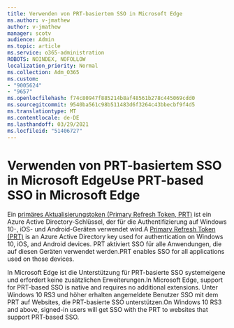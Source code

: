 ```yaml
---
title: Verwenden von PRT-basiertem SSO in Microsoft Edge
ms.author: v-jmathew
author: v-jmathew
manager: scotv
audience: Admin
ms.topic: article
ms.service: o365-administration
ROBOTS: NOINDEX, NOFOLLOW
localization_priority: Normal
ms.collection: Adm_O365
ms.custom:
- "9005624"
- "9657"
ms.openlocfilehash: f74c80947f885214b8af48561b278c445069cdd0
ms.sourcegitcommit: 9540ba561c98b511483d6f3264c43bbecbf9f4d5
ms.translationtype: MT
ms.contentlocale: de-DE
ms.lasthandoff: 03/29/2021
ms.locfileid: "51406727"
---
```

# <a name="use-prt-based-sso-in-microsoft-edge"></a><span data-ttu-id="26e32-102">Verwenden von PRT-basiertem SSO in Microsoft Edge</span><span class="sxs-lookup"><span data-stu-id="26e32-102">Use PRT-based SSO in Microsoft Edge</span></span>

<span data-ttu-id="26e32-103">Ein [primäres Aktualisierungstoken (Primary Refresh Token, PRT)](https://go.microsoft.com/fwlink/?linkid=2133632) ist ein Azure Active Directory-Schlüssel, der für die Authentifizierung auf Windows 10-, iOS- und Android-Geräten verwendet wird.</span><span class="sxs-lookup"><span data-stu-id="26e32-103">A [Primary Refresh Token (PRT)](https://go.microsoft.com/fwlink/?linkid=2133632) is an Azure Active Directory key used for authentication on Windows 10, iOS, and Android devices.</span></span> <span data-ttu-id="26e32-104">PRT aktiviert SSO für alle Anwendungen, die auf diesen Geräten verwendet werden.</span><span class="sxs-lookup"><span data-stu-id="26e32-104">PRT enables SSO for all applications used on those devices.</span></span>

<span data-ttu-id="26e32-105">In Microsoft Edge ist die Unterstützung für PRT-basierte SSO systemeigene und erfordert keine zusätzlichen Erweiterungen.</span><span class="sxs-lookup"><span data-stu-id="26e32-105">In Microsoft Edge, support for PRT-based SSO is native and requires no additional extensions.</span></span> <span data-ttu-id="26e32-106">Unter Windows 10 RS3 und höher erhalten angemeldete Benutzer SSO mit dem PRT auf Websites, die PRT-basierte SSO unterstützen.</span><span class="sxs-lookup"><span data-stu-id="26e32-106">On Windows 10 RS3 and above, signed-in users will get SSO with the PRT to websites that support PRT-based SSO.</span></span>
